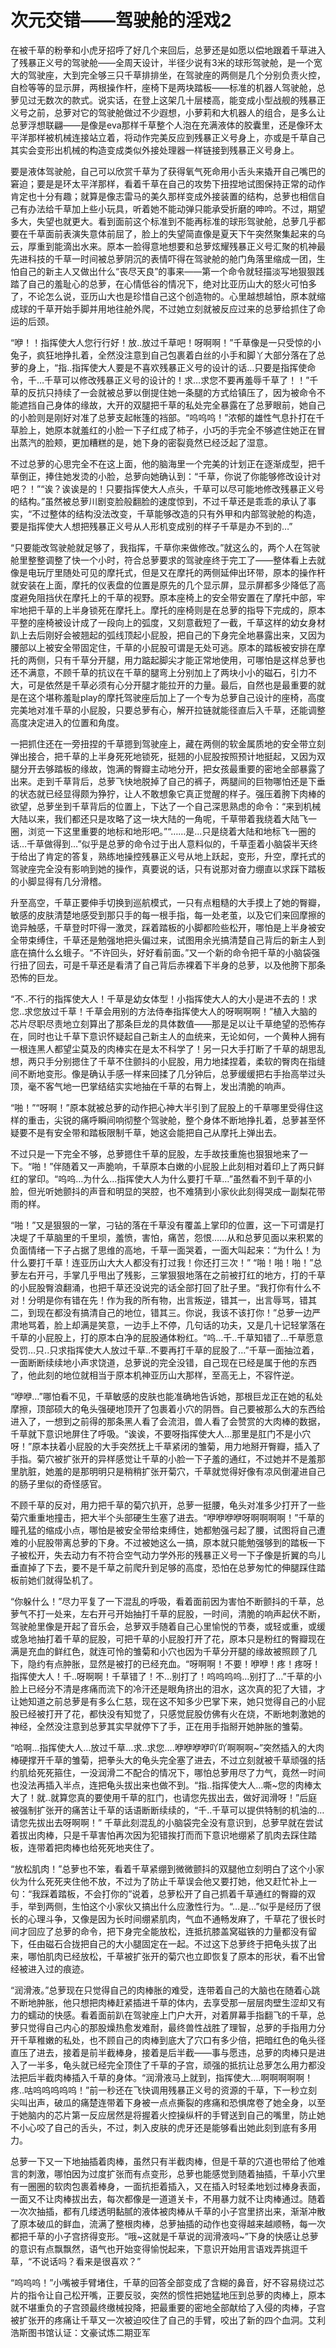 # 次元交错——驾驶舱的淫戏2

在被千草的粉拳和小虎牙招呼了好几个来回后，总萝还是如愿以偿地跟着千草进入了残暴正义号的驾驶舱——全周天设计，半径少说有3米的球形驾驶舱，是一个宽大的驾驶座，大到完全够三只千草排排坐，在驾驶座的两侧是几个分别负责火控，自检等等的显示屏，两根操作杆，座椅下是两块踏板——标准的机器人驾驶舱，总萝见过无数次的款式。说实话，在登上这架几十层楼高，能变成小型战舰的残暴正义号之前，总萝对它的驾驶舱做过不少遐想，小萝莉和大机器人的组合，是多么让总萝浮想联翩——是像是eva那样千草整个人泡在充满液体的胶囊里，还是像环太平洋那样被机械连接站立着，将动作完美反应到残暴正义号身上，亦或是千草自己其实会变形出机械的构造变成类似外接处理器一样链接到残暴正义号身上。

要是液体驾驶舱，自己可以欣赏千草为了获得氧气死命用小舌头来撬开自己嘴巴的窘迫；要是是环太平洋那样，看着千草在自己的攻势下扭捏地试图保持正常的动作肯定也十分有趣；就算是像志雷马的美久那样变成外接装置的结构，总萝也相信自己有办法给千草加上些小玩具，听着她不能动弹只能承受折磨的呻吟。不过，期望多大，失望也就更大。看到面前这个标准到不能再标准的球形驾驶舱，总萝几乎都要在千草面前表演失意体前屈了，脸上的失望简直像是夏天下午突然聚集起来的乌云，厚重到能滴出水来。原本一脸得意地想要和总萝炫耀残暴正义号汇聚的机神最先进科技的千草一时间被总萝阴沉的表情吓得在驾驶舱的舱门角落里缩成一团，生怕自己的新主人又做出什么“丧尽天良”的事来——第一个命令就轻描淡写地狠狠践踏了自己的羞耻心的总萝，在心情低谷的情况下，绝对比亚历山大的怒火可怕多了，不论怎么说，亚历山大也是珍惜自己这个创造物的。心里越想越怕，原本就缩成球的千草开始手脚并用地往舱外爬，不过她立刻就被反应过来的总萝给抓住了命运的后颈。

“咿！！指挥使大人您行行好！放..放过千草吧！呀啊啊！”千草像是一只受惊的小兔子，疯狂地挣扎着，全然没注意到自己包裹着白丝的小手和脚丫大部分落在了总萝的身上，“指..指挥使大人要是不喜欢残暴正义号的设计的话…只要是指挥使命令，千…千草可以修改残暴正义号的设计的！求…求您不要再羞辱千草了！！”千草的反抗只持续了一会就被总萝以倒提住她一条腿的方式给镇压了，因为被命令不能遮挡自己身体的缘故，大开的双腿把千草的私处完全暴露在了总萝眼前，她自己的小脸则是刚好对准了总萝支起帐篷的裆部。“呜呜呜！”浓郁的雄性气息扑打在千草脸上，她原本就羞红的小脸一下子红成了柿子，小巧的手完全不够遮住她正在冒出蒸汽的脸颊，更加糟糕的是，她下身的密裂竟然已经泛起了湿意。

不过总萝的心思完全不在这上面，他的脑海里一个完美的计划正在逐渐成型，把千草倒正，捧住她发烫的小脸，总萝向她确认到：“千草，你说了你能够修改设计对吧？！”“诶？诶诶是的！只要指挥使大人点头，千草可以尽可能地修改残暴正义号的结构。”虽然被总萝川剧变脸般翻脸的速度惊到，不过千草还是乖乖的承认了事实，“不过整体的结构没法改变，千草能够改造的只有外甲和内部驾驶舱的构造，要是指挥使大人想把残暴正义号从人形机变成别的样子千草是办不到的…”

“只要能改驾驶舱就足够了，我指挥，千草你来做修改。”就这么的，两个人在驾驶舱里整整调整了快一个小时，符合总萝要求的驾驶座终于完工了——整体看上去就像是电玩厅里随处可见的摩托式，但是又在摩托的两侧延伸出环带，原本的操作杆就安装在上面，摩托的仪表盘的位置是原先的几个显示屏，显示屏都多少降低了高度避免阻挡伏在摩托上的千草的视野。原本座椅上的安全带安置在了摩托中部，牢牢地把千草的上半身锁死在摩托上。摩托的座椅则是在总萝的指导下完成的，原本平整的座椅被设计成了一段向上的弧度，又刻意截短了一截，千草这样的幼女身材趴上去后刚好会被翘起的弧线顶起小屁股，把自己的下身完全地暴露出来，又因为腰部以上被安全带固定住，千草的小屁股可谓是无处可逃。原本的踏板被安排在摩托的两侧，只有千草分开腿，用力踮起脚尖才能正常地使用，可哪怕是这样总萝也还不满意，不顾千草的抗议在千草的腿弯上分别加上了两块小小的磁石，引力不大，可是依然是千草必须有心分开腿才能拉开的力量。最后，自然也是最重要的就是在这个堪称羞耻play的摩托驾驶座后加上了一个专为总萝自己设计的座椅，高度完美地对准千草的小屁股，只要总萝有心，解开拉链就能径直后入千草，还能调整高度决定进入的位置和角度。

一把抓住还在一旁扭捏的千草摁到驾驶座上，藏在两侧的软金属质地的安全带立刻弹出接合，把千草的上半身死死地锁死，挺翘的小屁股按照预计地挺起，又因为双腿分开去够踏板的缘故，饱满的臀瓣主动地分开，把女孩最重要的密地全部暴露了出来。走到千草背后，总萝飞快地脱掉了自己的裤子，两腿间的巨物哪怕还是下垂的状态就已经显得颇为狰狞，让人不敢想象它真正觉醒的样子。强压着胯下肉棒的欲望，总萝坐到千草背后的位置上，下达了一个自己深思熟虑的命令：“来到机械大陆以来，我们都还只是攻略了这一块大陆的一角呢，千草带着我绕着大陆飞一圈，浏览一下这里重要的地标和地形吧。”“……是…只是绕着大陆和地标飞一圈的话…千草做得到…”似乎是总萝的命令过于出人意料似的，千草歪着小脑袋半天终于给出了肯定的答复，熟练地操控残暴正义号从地上跃起，变形，升空，摩托式的驾驶座完全没有影响到她的操作，真要说的话，只有说那对奋力绷直以求踩下踏板的小脚显得有几分滑稽。

升至高空，千草正要伸手切换到巡航模式，一只有点粗糙的大手摸上了她的臀瓣，敏感的皮肤清楚地感受到那只手的每一根手指，每一处老茧，以及它们来回摩擦的诡异触感，千草登时吓得一激灵，踩着踏板的小脚都险些松开，哪怕是上半身被安全带束缚住，千草还是勉强地把头偏过来，试图用余光搞清楚自己背后的新主人到底在搞什么幺蛾子。“不许回头，好好看前面。”又一个新的命令把千草的小脑袋强行扭了回去，可是千草还是看清了自己背后赤裸着下半身的总萝，以及他胯下那条恐怖的巨龙。

“不..不行的指挥使大人！千草是幼女体型！小指挥使大人的大小是进不去的！求您..求您放过千草！千草会用别的方法侍奉指挥使大人的呀啊啊啊！”植入大脑的芯片尽职尽责地立刻算出了那条巨龙的具体数值——那是足以让千草绝望的恐怖存在，同时也让千草下意识怀疑起自己新主人的血统来，无论如何，一个黄种人拥有一根连黑人都望尘莫及的肉棒实在是太不科学了！另一只大手打断了千草的胡思乱想，两只手分别摁住了千草不住颤抖的小屁股，用力地揉捏着，柔软的臀肉在指缝间不断地变形。像是确认手感一样来回揉了几分钟后，总萝缓缓把右手抬高举过头顶，毫不客气地一巴掌结结实实地抽在千草的右臀上，发出清脆的响声。

“啪！”“呀啊！”原本就被总萝的动作把心神大半引到了屁股上的千草哪里受得住这样的重击，尖锐的痛呼瞬间响彻整个驾驶舱，整个身体不断地挣扎着，总萝甚至怀疑要不是有安全带和踏板限制千草，她这会能把自己从摩托上弹出去。

不过只是一下完全不够，总萝摁住千草的屁股，左手故技重施也狠狠地来了一下。“啪！”伴随着又一声脆响，千草原本白嫩的小屁股上此刻相对着印上了两只鲜红的掌印。“呜呜…为什么…指挥使大人为什么要打千草…”虽然看不到千草的小脸，但光听她颤抖的声音和明显的哭腔，也不难猜到小家伙此刻得哭成一副梨花带雨的样。

“啪！”又是狠狠的一掌，刁钻的落在千草没有覆盖上掌印的位置，这一下可谓是打决堤了千草脑里的千里坝，羞愤，害怕，痛苦，怨恨……从和总萝见面以来积累的负面情绪一下子占据了思维的高地，千草一面哭着，一面大叫起来：“为什么！为什么要打千草！连亚历山大大人都没有打过我！你还打三次！”
“啪！啪！啪！”总萝左右开弓，手掌几乎甩出了残影，三掌狠狠地落在之前被打红的地方，打的千草的小屁股臀浪翻涌，也把千草还没说完的话全部打回了肚子里。“我打你有什么不对！分明是你有错在先！作为我的所有物，出言叛逆，错其一，出言辱骂，错其二，到现在都没有搞清自己的地位，错其三。你说，我该不该打你！”总萝一边严肃地骂着，脸上却满是笑意，一边手上不停，几句话的功夫，又是几十记轻掌落在千草的小屁股上，打的原本白净的屁股通体粉红。“呜…千..千草知错了…千草愿意受罚…只..只求指挥使大人放过千草..不要再打千草的屁股了…”千草一面抽泣着，一面断断续续地小声求饶道，总萝说的完全没错，自己现在已经是属于他的东西了，他此刻的地位就相当于原本机神亚历山大那样，至高无上，不容忤逆。

“咿咿…”哪怕看不见，千草敏感的皮肤也能准确地告诉她，那根巨龙正在她的私处摩擦，顶部硕大的龟头强硬地顶开了包裹着小穴的阴唇。自己要被那么大的东西给进入了，一想到之前得的那条黑人看了会流泪，兽人看了会赞赏的大肉棒的数据，千草就下意识地屏住了呼吸。“诶诶，不要呀指挥使大人…那里是肛门不是小穴呀！”原本扶着小屁股的大手突然抚上千草紧闭的雏菊，用力地掰开臀瓣，插入了手指。菊穴被扩张开的异样感觉让千草的小脸一下子羞的通红，不过她并不是羞那里肮脏，她羞的是那明明只是稍稍扩张开菊穴，千草就觉得好像有凉风倒灌进自己的肠子里似的奇怪感官。

不顾千草的反对，用力把千草的菊穴扒开，总萝一挺腰，龟头对准多少打开了一些菊穴重重地撞击，把大半个头部硬生生塞了进去。“咿咿咿咿呀啊啊啊啊！”千草的瞳孔猛的缩成小点，哪怕是被安全带给束缚住，她都勉强弓起了腰，试图将自己遭难的小屁股带离总萝的下身。不过被她这么一搞，原本就只能勉强够到的踏板一下子被松开，失去动力有不符合空气动力学外形的残暴正义号一下子像是折翼的鸟儿垂直掉了下去，要不是千草之前爬升到足够的高度，恐怕在总萝匆忙的伸腿踩住踏板前她们就得坠机了。

“你躲什么！”尽力平复了一下混乱的呼吸，看着面前因为害怕不断颤抖的千草，总萝气不打一处来，左右开弓开始抽打千草的屁股，一时间，清脆的响声起伏不断，驾驶舱里像是开起了音乐会，总萝双手随着自己心里愉悦的节奏，或轻或重，或缓或急地抽打着千草的屁股，可把千草的小屁股打开了花，原本只是粉红的臀瓣现在满是充血的鲜红色，就连可怜的雏菊和小穴也因为千草分开腿的缘故被照顾了几下，隐约有点肿胀，显然是被打的已经充血。“呀啊啊！不要！咿咿！疼！疼呀！指挥使大人！千..呀啊啊！千草错了！不…别打了！呜呜呜呜…别打了…”千草的小脸上已经分不清是疼痛而流下的冷汗还是眼角挤出的泪水，这次真的犯了大错，才让她知道之前总萝是有多么仁慈，现在这不知多少巴掌下来，她只觉得自己的小屁股已经被打开了花，都快没有知觉了，只感觉屁股仿佛有火在烧，不断地刺激她的神经，全然没注意到总萝其实早就停下了手，正在用手指掰开她肿胀的雏菊。

“哈啊…指挥使大人…放过千草…求..求您….咿咿咿咿吖吖啊啊啊~”突然插入的大肉棒硬撑开千草的雏菊，把拳头大的龟头完全塞了进去，不过立刻就被千草顽强的括约肌给死死箍住，一没润滑二不配合的情况下，哪怕总萝用尽了力气，竟然一时间也没法再插入半点，连把龟头拔出来也做不到。“指..指挥使大人…嘶~您的肉棒太大了！就..就算您真的要使用千草的肛门，也请您先拔出去，做好润滑呀！”后庭被强制扩张开的痛苦让千草的话语断断续续的，“千..千草可以提供特制的机油的…请您先拔出去呀啊啊！”
千草此刻混乱的小脑袋完全没有意识到，总萝早就在尝试着拔出肉棒，只是千草害怕再次因为犯错挨打而而下意识地绷紧了肌肉去踩住踏板，连带着把肉棒也给死死地夹住了。

“放松肌肉！”总萝也不笨，看着千草紧绷到微微颤抖的双腿他立刻明白了这个小家伙为什么死死夹住他不放，不过为了防止千草误会他又要打她，他又赶忙补上一句：“我踩着踏板，不会打你的”说着，总萝松开了自己抓着千草通红的臀瓣的双手，举到两侧，生怕这个小家伙又搞出什么应激性行为。“…是…”似乎是经历了很长的心理斗争，又像是因为长时间绷紧肌肉，气血不通畅发麻了，千草花了很长时间才回应了总萝的命令，把下身完全能放松，连抵抗膝盖窝磁铁的力量都没有留下，任由磁石合拢把自己的大小腿固定在一起。不过这下总萝终于把龟头拔了出来，哪怕肌肉已经放松，千草被扩张开的菊穴也立即恢复了原本的形状，看不出曾经被进入过的痕迹。

“润滑液。”总萝现在只觉得自己的肉棒胀的难受，连带着自己的大脑也在随着心跳不断地肿胀，他只想把肉棒赶紧插进千草的体内，去享受那一层层肉壁生涩却又有力的蠕动的快感。看着面前趴在驾驶座上门户大开，对着屏幕手指翻飞的千草，总萝只觉得自己内心的那股燥热愈发难耐，最终兽性战胜了理智，总萝的手指用力分开千草稚嫩的私处，也不顾自己的肉棒到底大了穴口有多少倍，把暗红色的龟头径直压了进去，接着是前半截棒身，接着是后半截——事与愿违，总萝的肉棒只是进入了一半多，龟头就已经完全顶住了千草的子宫，顽强的抵抗让总萝怎么用力都没法把后半截肉棒插入千草的身体。“润滑液马上就到，指挥使大….啊啊啊啊啊！疼..咕呜呜呜呜呜！”前一秒还在飞快调用残暴正义号的资源的千草，下一秒立刻尖叫出声，破瓜的痛楚连带着下身被一点点撕裂的疼痛和恐惧席卷了她全身，以至于她脑内的芯片第一反应居然是将握着火控操纵杆的手臂送到自己的嘴里，防止她不小心咬了自己的舌头，不过，刺入皮肤的虎牙还是能够看出她此刻到底有多用力。

总萝一下又一下地抽插着肉棒，虽然只有半截肉棒，但是千草的穴道也带给了他难言的刺激，哪怕因为过度扩张而有点变形，总萝也能感觉到随着抽插，千草小穴里有一圈圈的软肉包裹着棒身，一面抗拒着插入，又在插入时轻柔地划过棒身表面，一面又不让肉棒拔出去，每次都像是一道道关卡，不用暴力就不让肉棒通过。随着一次次抽插，都有几缕透明黏腻的液体被肉棒从千草的小子宫里挤出来，渐渐冲散了原本破瓜的鲜血，流满了整根肉棒，总萝抽插的动作也变得越来越顺畅，每一次都把千草的小子宫挤得变形。“哦~这就是千草说的润滑液吗~”下身的快感让总萝的意识有点飘飘然，语气也开始变得愉悦起来，下意识开始用言语戏弄挑逗千草，“不说话吗？看来是很喜欢？”

“呜呜呜！”小嘴被手臂堵住，千草的回答全部变成了含糊的鼻音，好不容易绕过芯片的指令让自己松开嘴，正要反驳，突然的惯性把她猛地压到总萝的肉棒上，原本就不堪重负的子宫颈最终缴械投降，把最重要的密地全部献给了入侵的肉棒，子宫被扩张开的疼痛让千草又一次被迫咬住了自己的手臂，咬出了新的四个血洞。艾利浩斯图书馆认证：文豪试炼二期亚军

